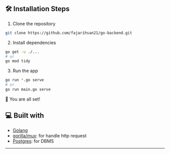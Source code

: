 ## 🛠️ Installation Steps

1. Clone the repository

```bash
git clone https://github.com/fajarihsan21/go-backend.git
```

2. Install dependencies

```bash
go get -u ./...
# or
go mod tidy
```

3. Run the app

```bash
go run *.go serve
# or
go run main.go serve
```

🌟 You are all set!

## 💻 Built with

-   [Golang](https://go.dev/)
-   [gorilla/mux](https://github.com/gorilla/mux): for handle http request
-   [Postgres](https://www.postgresql.org/): for DBMS

<hr>

